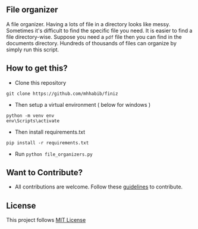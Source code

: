 ## File organizer
A file organizer. Having a lots of file in a directory looks like messy. Sometimes it's difficult to find the specific file you need. It is easier to find a file directory-wise. Suppose you need a `pdf` file then you can find in the documents directory. Hundreds of thousands of files can organize by simply run this script.

## How to get this?
- Clone this repository
```
git clone https://github.com/mhhabib/finiz
```
- Then setup a virtual environment ( below for windows )
```
python -m venv env
env\Scripts\activate
```
- Then install requirements.txt 
```
pip install -r requirements.txt
```
- Run `python file_organizers.py`


## Want to Contribute?
- All contributions are welcome. Follow these [guidelines](Contribution.md) to contribute.


## License
This project follows [MIT License](License.txt)
